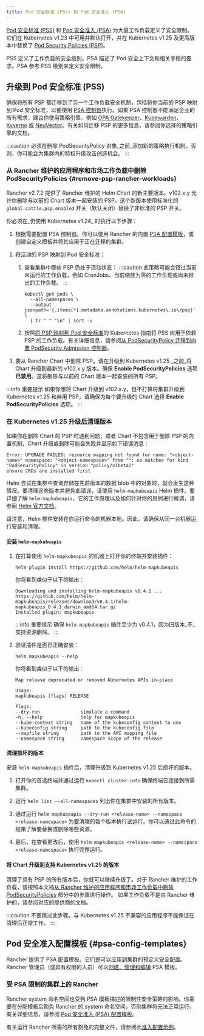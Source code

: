 ```yaml
---
title: Pod 安全标准 (PSS) 和 Pod 安全准入 (PSA)
---
```


[Pod 安全标准 (PSS)](https://kubernetes.io/docs/concepts/security/pod-security-standards/) 和 [Pod 安全准入 (PSA)](https://kubernetes.io/docs/concepts/security/pod-security-admission/) 为大量工作负载定义了安全限制。
它们在 Kubernetes v1.23 中可用并默认打开，并在 Kubernetes v1.25 及更高版本中替换了 [Pod Security Policies (PSP)](https://kubernetes.io/docs/concepts/security/pod-security-policy/)。

PSS 定义了工作负载的安全级别。PSA 描述了 Pod 安全上下文和相关字段的要求。PSA 参考 PSS 级别来定义安全限制。

## 升级到 Pod 安全标准 (PSS)

确保将所有 PSP 都迁移到了另一个工作负载安全机制，包括将你当前的 PSP 映射到 Pod 安全标准，以便使用 [PSA 控制器](https://kubernetes.io/docs/concepts/security/pod-security-admission/)执行。如果 PSA 控制器不能满足企业的所有需求，建议你使用策略引擎，例如 [OPA Gatekeeper](https://github.com/open-policy-agent/gatekeeper)、[Kubewarden](https://www.kubewarden.io/)、[Kyverno](https://kyverno.io/) 或 [NeuVector](https://neuvector.com/)。有关如何迁移 PSP 的更多信息，请参阅你选择的策略引擎的文档。

:::caution
必须在删除 PodSecurityPolicy 对象_之前_添加新的策略执行机制。否则，你可能会为集群内的特权升级攻击创造机会。
:::

### 从 Rancher 维护的应用程序和市场工作负载中删除 PodSecurityPolicies {#remove-psp-rancher-workloads}

Rancher v2.7.2 提供了 Rancher 维护的 Helm Chart 的新主要版本。v102.x.y 允许你删除与以前的 Chart 版本一起安装的 PSP。这个新版本使用标准化的 `global.cattle.psp.enabled` 开关（默认关闭）替换了非标准的 PSP 开关。

你必须在_仍使用 Kubernetes v1.24_ 时执行以下步骤：
1. 根据需要配置 PSA 控制器。你可以使用 Rancher 的内置 [PSA 配置模板](#psa-config-templates)，或创建自定义模板并将其应用于正在迁移的集群。

1. 将活动的 PSP 映射到 Pod 安全标准：
   1. 查看集群中哪些 PSP 仍处于活动状态：
      :::caution
      此策略可能会错过当前未运行的工作负载，例如 CronJobs、当前缩放为零的工作负载或尚未推出的工作负载。
      :::

      ```shell
      kubectl get pods \
        --all-namespaces \
        --output jsonpath='{.items[*].metadata.annotations.kubernetes\.io\/psp}' \
        | tr " " "\n" | sort -u
      ```

   1. 按照[将 PSP 映射到 Pod 安全标准](https://kubernetes.io/docs/reference/access-authn-authz/psp-to-pod-security-standards/)的 Kubernetes 指南将 PSS 应用于依赖 PSP 的工作负载。有关详细信息，请参阅[从 PodSecurityPolicy 迁移到内置 PodSecurity Admission 控制器](https://kubernetes.io/docs/tasks/configure-pod-container/migrate-from-psp/)。

1. 要从 Rancher Chart 中删除 PSP，请在升级到 Kubernetes v1.25 _之前_将 Chart 升级到最新的 v102.x.y 版本。确保 **Enable PodSecurityPolicies** 选项**已禁用**。这将删除与以前的 Chart 版本一起安装的所有 PSP。

:::info 重要提示
如果你想将 Chart 升级到 v102.x.y，但不打算将集群升级到 Kubernetes v1.25 和弃用 PSP，请确保为每个要升级的 Chart 选择 **Enable PodSecurityPolicies** 选项。
:::

### 在 Kubernetes v1.25 升级后清理版本

如果你在删除 Chart 的 PSP 时遇到问题，或者 Chart 不包含用于删除 PSP 的内置机制，Chart 升级或删除可能会失败并显示如下错误消息：
```console
Error: UPGRADE FAILED: resource mapping not found for name: "<object-name>" namespace: "<object-namespace>" from "": no matches for kind "PodSecurityPolicy" in version "policy/v1beta1"
ensure CRDs are installed first
```

Helm 尝试在集群中查询存储在先前版本的数据 blob 中的对象时，就会发生这种情况。要清理这些版本并避免此错误，请使用 `helm-mapkubeapis` Helm 插件。要详细了解 `helm-mapkubeapis`、它的工作原理以及如何针对你的用例进行微调，请参阅 [Helm 官方文档](https://github.com/helm/helm-mapkubeapis#readme)。

请注意，Helm 插件安装在你运行命令的机器本地。因此，请确保从同一台机器运行安装和清理。

#### 安装 `helm-mapkubeapis`

1. 在打算使用 `helm-mapkubeapis` 的机器上打开你的终端并安装插件：
   ```shell
   helm plugin install https://github.com/helm/helm-mapkubeapis
   ```

   你将看到类似于以下的输出：
   ```console
   Downloading and installing helm-mapkubeapis v0.4.1 ...
   https://github.com/helm/helm-mapkubeapis/releases/download/v0.4.1/helm-mapkubeapis_0.4.1_darwin_amd64.tar.gz
   Installed plugin: mapkubeapis
   ```

   :::info 重要提示
   确保 `helm-mapkubeapis` 插件至少为 v0.4.1，因为旧版本_不_支持资源删除。
   :::

1. 验证插件是否已正确安装：
   ```shell
   helm mapkubeapis --help
   ```

   你将看到类似于以下的输出：
   ```console
   Map release deprecated or removed Kubernetes APIs in-place

   Usage:
   mapkubeapis [flags] RELEASE

   Flags:
   --dry-run               simulate a command
   -h, --help              help for mapkubeapis
   --kube-context string   name of the kubeconfig context to use
   --kubeconfig string     path to the kubeconfig file
   --mapfile string        path to the API mapping file
   --namespace string      namespace scope of the release
   ```

#### 清理损坏的版本

安装 `helm-mapkubeapis` 插件后，清理升级到 Kubernetes v1.25 后损坏的版本。

1. 打开你的首选终端并通过运行 `kubectl cluster-info` 确保终端已连接到所需集群。

1. 运行 `helm list --all-namespaces` 列出你在集群中安装的所有版本。

1. 通过运行 `helm mapkubeapis --dry-run <release-name> --namespace <release-namespace>` 为要清理的每个版本执行试运行。你可以通过此命令的结果了解要替换或删除哪些资源。

1. 最后，在查看更改后，使用 `helm mapkubeapis <release-name> --namespace <release-namespace>` 执行完整运行。

#### 将 Chart 升级到支持 Kubernetes v1.25 的版本

清理了具有 PSP 的所有版本后，你就可以继续升级了。对于 Rancher 维护的工作负载，请按照本文档[从 Rancher 维护的应用程序和市场工作负载中删除 PodSecurityPolicies](#remove-psp-rancher-workloads) 部分中的步骤进行操作。
如果工作负载不是由 Rancher 维护的，请参阅对应的提供商的文档。

:::caution
不要跳过此步骤。与 Kubernetes v1.25 不兼容的应用程序不能保证在清理后正常工作。
:::

## Pod 安全准入配置模板 {#psa-config-templates}

Rancher 提供了 PSA 配置模板。它们是可以应用到集群的预定义安全配置。Rancher 管理员（或具有权限的人员）可以[创建、管理和编辑](./psa-config-templates.md) PSA 模板。

### 受 PSA 限制的集群上的 Rancher

Rancher system 命名空间也受到 PSA 模板描述的限制性安全策略的影响。你需要在分配模板后豁免 Rancher 的 system 命名空间，否则集群将无法正常运行。有关详细信息，请参阅 [Pod 安全准入 (PSA) 配置模板](./psa-config-templates.md#豁免必须的-rancher-命名空间)。

有关运行 Rancher 所需的所有豁免的完整文件，请参阅此[准入配置示例](../../../reference-guides/rancher-security/psa-restricted-exemptions.md)。
